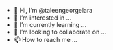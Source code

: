 - 👋 Hi, I’m @taleengeorgelara
- 👀 I’m interested in ...
- 🌱 I’m currently learning ...
- 💞️ I’m looking to collaborate on ...
- 📫 How to reach me ...

<!---
taleengeorgelara/taleengeorgelara is a ✨ special ✨ repository because its `README.md` (this file) appears on your GitHub profile.
You can click the Preview link to take a look at your changes.
--->
